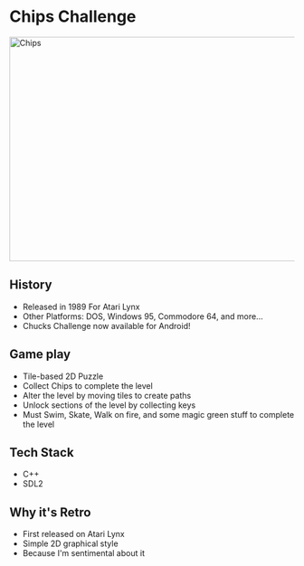 # Chips Challenge

<img src="http://upload.wikimedia.org/wikipedia/en/f/f7/Chip%27s_Challenge.png"
	 alt="Chips" height="397" width="520"/>

<link rel="Chips Challenge on Wikipedia" href="http://en.wikipedia.org/wiki/Chip's_Challenge"/>

## History
 * Released in 1989 For Atari Lynx
 * Other Platforms: DOS, Windows 95, Commodore 64, and more...
 * Chucks Challenge now available for Android!
 
## Game play
 * Tile-based 2D Puzzle
 * Collect Chips to complete the level
 * Alter the level by moving tiles to create paths
 * Unlock sections of the level by collecting keys
 * Must Swim, Skate, Walk on fire, and some magic green stuff to complete the level
 
## Tech Stack
 * C++
 * SDL2
 
## Why it's Retro
 * First released on Atari Lynx 
 * Simple 2D graphical style
 * Because I'm sentimental about it

